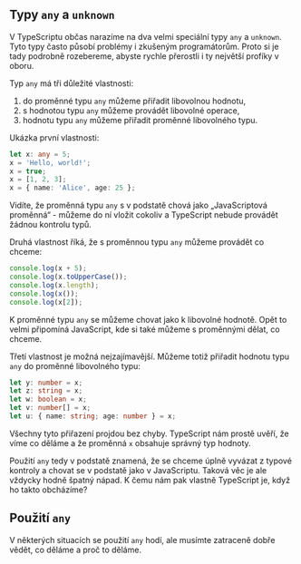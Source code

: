 ## Typy `any` a `unknown`

V TypeScriptu občas narazíme na dva velmi speciální typy `any` a `unknown`. Tyto typy často působí problémy i zkušeným programátorům. Proto si je tady podrobně rozebereme, abyste rychle přerostli i ty největší profíky v oboru.

Typ `any` má tři důležité vlastnosti:

1. do proměnné typu `any` můžeme přiřadit libovolnou hodnotu,
1. s hodnotou typu `any` můžeme provádět libovolné operace,
1. hodnotu typu `any` můžeme přiřadit proměnné libovolného typu.

Ukázka první vlastnosti:

```ts
let x: any = 5;
x = 'Hello, world!';
x = true;
x = [1, 2, 3];
x = { name: 'Alice', age: 25 };
```

Vidíte, že proměnná typu `any` s v podstatě chová jako „JavaScriptová proměnná“ - můžeme do ní vložit cokoliv a TypeScript nebude provádět žádnou kontrolu typů.

Druhá vlastnost říká, že s proměnnou typu `any` můžeme provádět co chceme:

```ts
console.log(x + 5);
console.log(x.toUpperCase());
console.log(x.length);
console.log(x());
console.log(x[2]);
```

K proměnné typu `any` se můžeme chovat jako k libovolné hodnotě. Opět to velmi připomíná JavaScript, kde si také můžeme s proměnnými dělat, co chceme.

Třetí vlastnost je možná nejzajímavější. Můžeme totiž přiřadit hodnotu typu `any` do proměnné libovolného typu:

```ts
let y: number = x;
let z: string = x;
let w: boolean = x;
let v: number[] = x;
let u: { name: string; age: number } = x;
```

Všechny tyto přiřazení projdou bez chyby. TypeScript nám prostě uvěří, že víme co děláme a že proměnná `x` obsahuje správný typ hodnoty.

Použití `any` tedy v podstatě znamená, že se chceme úplně vyvázat z typové kontroly a chovat se v podstatě jako v JavaScriptu. Taková věc je ale vždycky hodně špatný nápad. K čemu nám pak vlastně TypeScript je, když ho takto obcházíme? 

## Použití `any`

V některých situacích se použití `any` hodí, ale musímte zatraceně dobře vědět, co děláme a proč to děláme.
